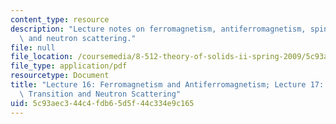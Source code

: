 ```yaml
---
content_type: resource
description: "Lecture notes on ferromagnetism, antiferromagnetism, spin-\xADflop transitions,\
  \ and neutron scattering."
file: null
file_location: /coursemedia/8-512-theory-of-solids-ii-spring-2009/5c93aec344c4fdb65d5f44c334e9c165_MIT8_512s09_lec16_17.pdf
file_type: application/pdf
resourcetype: Document
title: "Lecture 16: Ferromagnetism and Antiferromagnetism; Lecture 17: Spin\xADFlop\
  \ Transition and Neutron Scattering"
uid: 5c93aec3-44c4-fdb6-5d5f-44c334e9c165
---
```

